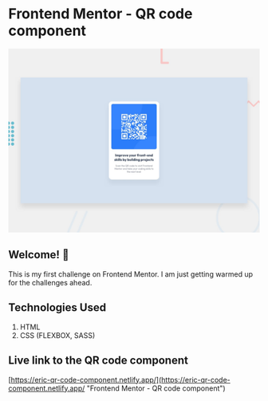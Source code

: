 # Frontend Mentor - QR code component

![Design preview for the QR code component coding challenge](./design/desktop-preview.jpg)

## Welcome! 👋

This is my first challenge on Frontend Mentor. I am just getting warmed up for the challenges ahead.

## Technologies Used

1. HTML
2. CSS (FLEXBOX, SASS)

## Live link to the QR code component

[https://eric-qr-code-component.netlify.app/](https://eric-qr-code-component.netlify.app/ "Frontend Mentor - QR code component")
